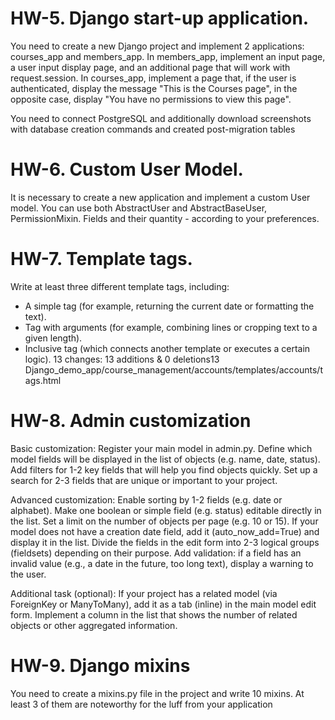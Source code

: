 # HW-5. Django start-up application.
You need to create a new Django project and implement 2 applications: courses_app and members_app.
In members_app, implement an input page, a user input display page, and an additional page that will work with request.session. 
In courses_app, implement a page that, 
if the user is authenticated, display the message "This is the Courses page", 
in the opposite case, display "You have no permissions to view this page".

You need to connect PostgreSQL and additionally download screenshots with database creation commands and created post-migration tables

# HW-6. Custom User Model.
It is necessary to create a new application and implement a custom User model.
You can use both AbstractUser and AbstractBaseUser, PermissionMixin.
Fields and their quantity - according to your preferences.

# HW-7. Template tags.
Write at least three different template tags, including: 
- A simple tag (for example, returning the current date or formatting the text). 
- Tag with arguments (for example, combining lines or cropping text to a given length). 
- Inclusive tag (which connects another template or executes a certain logic).
 13 changes: 13 additions & 0 deletions13  
Django_demo_app/course_management/accounts/templates/accounts/tags.html

# HW-8. Admin customization
Basic customization:
Register your main model in admin.py.
Define which model fields will be displayed in the list of objects (e.g. name, date, status).
Add filters for 1-2 key fields that will help you find objects quickly.
Set up a search for 2-3 fields that are unique or important to your project.

Advanced customization:
Enable sorting by 1-2 fields (e.g. date or alphabet).
Make one boolean or simple field (e.g. status) editable directly in the list.
Set a limit on the number of objects per page (e.g. 10 or 15).
If your model does not have a creation date field, add it (auto_now_add=True) and display it in the list.
Divide the fields in the edit form into 2-3 logical groups (fieldsets) depending on their purpose.
Add validation: if a field has an invalid value (e.g., a date in the future, too long text), display a warning to the user.

Additional task (optional):
If your project has a related model (via ForeignKey or ManyToMany), add it as a tab (inline) in the main model edit form.
Implement a column in the list that shows the number of related objects or other aggregated information.

# HW-9. Django mixins
You need to create a mixins.py file in the project and write 10 mixins. At least 3 of them are noteworthy for the luff from your application